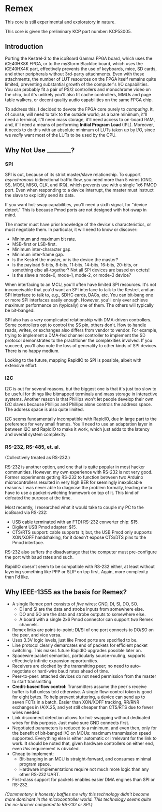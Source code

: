 # Remex

This core is still experimental and exploratory in nature.

This core is given the preliminary KCP part number: KCP53005.

## Introduction

Porting the Kestrel-3 to the icoBoard Gamma FPGA board,
which uses the iCE40HX8K FPGA,
or to the myStorm BlackIce board,
which uses the iCE40HX4K part,
effectively prevents the use of keyboards, mice, SD cards, and other peripherals
without 3rd-party attachments.
Even with these attachments,
the number of LUT resources on the FPGA itself
remains quite limited,
preventing substantial growth of the computer's I/O capabilities.
You can probably fit a pair of PS/2 controllers and monochrome video on the chip,
but it's unlikely you'll also fit cache controllers,
MMUs and page table walkers,
or decent quality audio capabilities on the same FPGA chip.

To address this, I decided to devote the FPGA core purely to *computing*.
It, of course, will need to talk to the outside world;
as a bare minimum,
it'll need a terminal,
it'll need mass storage,
it'll need access to on-board RAM,
and, it'll need a means of performing **Initial Program Load** (IPL).
Moreover, it needs to do this with an absolute minimum of LUTs taken up by I/O,
since we *really* want most of the LUTs to be used by the CPU.

## Why Not Use \_\_\_\_\_\_\_\_?

### SPI

SPI is out, because of its strict master/slave relationship.
To support *asynchronous* bidirectional traffic flow,
you need more than 5 wires (GND, SS, MOSI, MISO, CLK, and IRQ),
which prevents use with a single 1x6 PMOD port.
Even when responding to a device interrupt,
the master must instruct the slave to explicitly send its data.

If you want hot-swap capabilities,
you'll need a sixth signal, for "device detect."
This is because Pmod ports are not designed with hot-swap in mind.

The master must have prior knowledge of the device's characteristics,
or must negotiate them.
In particular, it will need to know or discover:

* Minimum and maximum bit rate.
* MSB-first or LSB-first.
* Minimum inter-character gap.
* Minimum inter-frame gap.
* Is the Kestrel the master, or is the device the master?
* Is the payload 5-bits, 8-bits, 11-bits, 14-bits, 16-bits, 20-bits, or something else all-together?  Not all SPI devices are based on octets!
* Is the slave a mode-0, mode-1, mode-2, or mode-3 device?

When interfacing to an MCU,
you'll often have limited SPI resources.
It's not inconceivable that you'd want an SPI interface to talk to the Kestrel,
and an SPI interface to talk to, e.g., SDHC cards, DACs, etc.
You can bit-bang one or more SPI interfaces easily enough.
However, you'll only ever achieve maximum performance on (typically) one of them.
The others will typically be bit-banged.

SPI also has a *very* complicated relationship with DMA-driven controllers.
Some controllers opt to control the SS pin, others don't.
How to handle reads, writes, or exchanges also differs from vendor to vendor.
For example, trying to implement a DMA-fed channel controller to implement the SD protocol
demonstrates to the practitioner the complexities involved.
If you succeed, you'll also note the loss of generality to other kinds of SPI devices.
There is no happy medium.

Looking to the future, mapping RapidIO to SPI is possible, albeit with extensive effort.

### I2C

I2C is out for several reasons,
but the biggest one is that it's just too slow
to be useful for things like bitmapped terminals and mass storage in interactive systems.
Another reason is that Phillips won't let people develop their own I2C slaves because
Phillips and Phillips alone controls the address space.
The address space is also quite limited.

I2C seems fundamentally incompatible with RapidIO,
due in large part to the preference for very small frames.
You'll need to use an adaptation layer in between I2C and RapidIO to make it work,
which just adds to the latency and overall system complexity.

### RS-232, RS-485, et. al.

(Collectively treated as RS-232.)

RS-232 is another option, and one that is quite popular in most hacker communities.
However, my own experience with RS-232 is not very good.
Former experiments getting RS-232 to function between two Arduino microcontrollers
resulted in very high BER for seemingly inexplicable reasons.
I was never able to diagnose the problem formally,
leading me to have to use a packet-switching framework on top of it.
This kind of defeated the purpose at the time.

Most recently, I researched what it would take to couple my PC to the icoBoard via RS-232:

* USB cable terminated with an FTDI RS-232 converter chip: $15.
* Digilent USB Pmod adapter: $15.
* CTS/RTS support: cable supports it; but, the USB Pmod only supports XON/XOFF handshaking, for it doesn't expose CTS/DTS pins to the Pmod interface.

RS-232 also suffers the disadvantage that the computer must pre-configure the port with baud rates and such.

RapidIO doesn't seem to be compatible with RS-232 either, at least without layering something like PPP or SLIP on top first.
Again, more complexity than I'd like.

## Why IEEE-1355 as the basis for Remex?

* A single Remex port consists of *five* wires: GND, DI, SI, DO, SO.
    * DI and SI are the data and strobe inputs from somewhere else.
    * DO and SO are the data and strobe outputs to somewhere else.
    * A board with a single 2x6 Pmod connector can support *two* Remex channels.
* Remex links are point-to-point: DI/SI of one port connects to DO/SO on the peer, and vice versa.
* Uses 3.3V logic levels, just like Pmod ports are specified to be.
* Line protocol clearly demarcates end of packets for efficient packet switching.  This makes future RapidIO upgrades possible later on.
* Spacewire packet semantics, particularly source-routing, supports effectively infinite expansion opportunities.
* Receivers are clocked by the transmitting peer; no need to auto-negotiate or hard-wire baud rates ahead of time.
* Peer-to-peer: attached devices do not need permission from the master to start transmitting.
* **Credit-based flow control:** Transmitters assume the peer's receive buffer is full unless told otherwise.  A single flow-control token is good for eight bytes.  To help prevent stuttering, a device can send up to seven FCTs in a batch.  Easier than XON/XOFF tracking, RR/RNR exchanges in (A)X.25, and yet still cheaper than CTS/RTS due to fewer wires needed.
* Link disconnect detection allows for hot-swapping without dedicated wires for this purpose.  Just make sure GND connects first.
* Negotiated parameters is reduced to a minimum, and even then, only for the benefit of bit-banged I/O on MCUs: maximum transmission speed supported.  Everything else is either automatic or irrelevant for the link to work.  It should be noted that, given hardware controllers on either end, even *this* requirement is obviated.
* Cheap to implement:
    * Bit-banging in an MCU is straight-forward, and consumes minimal program space.
    * Hardware implementations require not much more logic than any other RS-232 UART.
* First-class support for packets enables easier DMA engines than SPI or RS-232.

*(Commentary: it honestly baffles me why this technology didn't become more dominant in the microcontroller world.  This technology seems quite the no-brainer compared to RS-232 or SPI.)*

